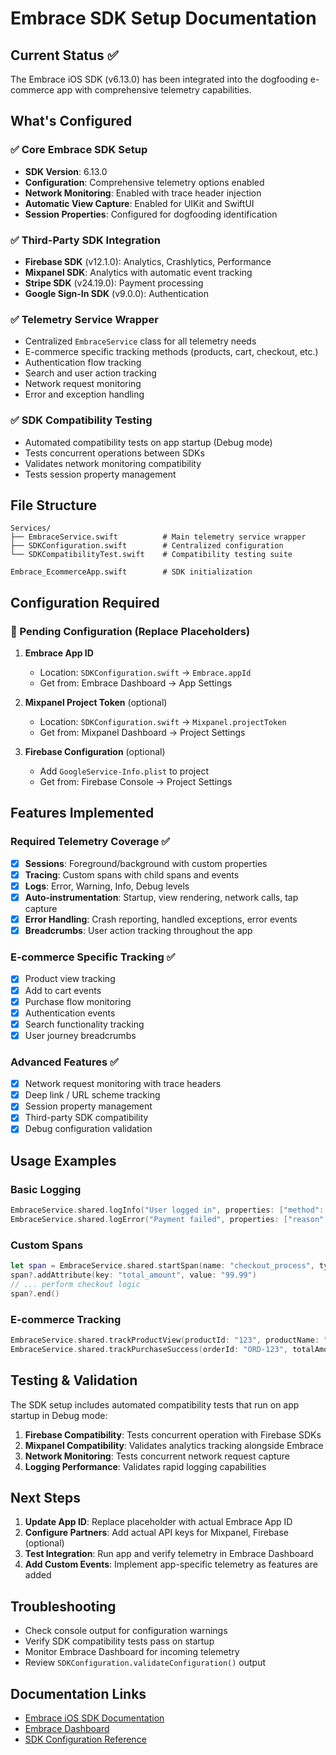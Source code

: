 # Embrace SDK Setup Documentation

## Current Status ✅

The Embrace iOS SDK (v6.13.0) has been integrated into the dogfooding e-commerce app with comprehensive telemetry capabilities.

## What's Configured

### ✅ Core Embrace SDK Setup
- **SDK Version**: 6.13.0 
- **Configuration**: Comprehensive telemetry options enabled
- **Network Monitoring**: Enabled with trace header injection
- **Automatic View Capture**: Enabled for UIKit and SwiftUI
- **Session Properties**: Configured for dogfooding identification

### ✅ Third-Party SDK Integration
- **Firebase SDK** (v12.1.0): Analytics, Crashlytics, Performance
- **Mixpanel SDK**: Analytics with automatic event tracking
- **Stripe SDK** (v24.19.0): Payment processing
- **Google Sign-In SDK** (v9.0.0): Authentication

### ✅ Telemetry Service Wrapper
- Centralized `EmbraceService` class for all telemetry needs
- E-commerce specific tracking methods (products, cart, checkout, etc.)
- Authentication flow tracking
- Search and user action tracking
- Network request monitoring
- Error and exception handling

### ✅ SDK Compatibility Testing
- Automated compatibility tests on app startup (Debug mode)
- Tests concurrent operations between SDKs
- Validates network monitoring compatibility
- Tests session property management

## File Structure

```
Services/
├── EmbraceService.swift          # Main telemetry service wrapper
├── SDKConfiguration.swift        # Centralized configuration
└── SDKCompatibilityTest.swift    # Compatibility testing suite

Embrace_EcommerceApp.swift        # SDK initialization
```

## Configuration Required

### 🔄 Pending Configuration (Replace Placeholders)

1. **Embrace App ID**
   - Location: `SDKConfiguration.swift` → `Embrace.appId`
   - Get from: Embrace Dashboard → App Settings
   
2. **Mixpanel Project Token** (optional)
   - Location: `SDKConfiguration.swift` → `Mixpanel.projectToken`
   - Get from: Mixpanel Dashboard → Project Settings

3. **Firebase Configuration** (optional)
   - Add `GoogleService-Info.plist` to project
   - Get from: Firebase Console → Project Settings

## Features Implemented

### Required Telemetry Coverage ✅
- [x] **Sessions**: Foreground/background with custom properties
- [x] **Tracing**: Custom spans with child spans and events
- [x] **Logs**: Error, Warning, Info, Debug levels
- [x] **Auto-instrumentation**: Startup, view rendering, network calls, tap capture
- [x] **Error Handling**: Crash reporting, handled exceptions, error events
- [x] **Breadcrumbs**: User action tracking throughout the app

### E-commerce Specific Tracking ✅
- [x] Product view tracking
- [x] Add to cart events
- [x] Purchase flow monitoring
- [x] Authentication events
- [x] Search functionality tracking
- [x] User journey breadcrumbs

### Advanced Features ✅
- [x] Network request monitoring with trace headers
- [x] Deep link / URL scheme tracking
- [x] Session property management
- [x] Third-party SDK compatibility
- [x] Debug configuration validation

## Usage Examples

### Basic Logging
```swift
EmbraceService.shared.logInfo("User logged in", properties: ["method": "email"])
EmbraceService.shared.logError("Payment failed", properties: ["reason": "invalid_card"])
```

### Custom Spans
```swift
let span = EmbraceService.shared.startSpan(name: "checkout_process", type: .performance)
span?.addAttribute(key: "total_amount", value: "99.99")
// ... perform checkout logic
span?.end()
```

### E-commerce Tracking
```swift
EmbraceService.shared.trackProductView(productId: "123", productName: "T-Shirt", category: "Clothing", price: 29.99)
EmbraceService.shared.trackPurchaseSuccess(orderId: "ORD-123", totalAmount: 99.99, paymentMethod: "credit_card")
```

## Testing & Validation

The SDK setup includes automated compatibility tests that run on app startup in Debug mode:

1. **Firebase Compatibility**: Tests concurrent operation with Firebase SDKs
2. **Mixpanel Compatibility**: Validates analytics tracking alongside Embrace
3. **Network Monitoring**: Tests concurrent network request capture
4. **Logging Performance**: Validates rapid logging capabilities

## Next Steps

1. **Update App ID**: Replace placeholder with actual Embrace App ID
2. **Configure Partners**: Add actual API keys for Mixpanel, Firebase (optional)
3. **Test Integration**: Run app and verify telemetry in Embrace Dashboard
4. **Add Custom Events**: Implement app-specific telemetry as features are added

## Troubleshooting

- Check console output for configuration warnings
- Verify SDK compatibility tests pass on startup
- Monitor Embrace Dashboard for incoming telemetry
- Review `SDKConfiguration.validateConfiguration()` output

## Documentation Links

- [Embrace iOS SDK Documentation](https://embrace.io/docs/ios/)
- [Embrace Dashboard](https://dash.embrace.io/)
- [SDK Configuration Reference](https://embrace.io/docs/ios/features/configuration/)